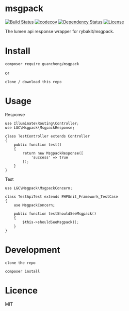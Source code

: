 # msgpack

[![Build Status](https://travis-ci.org/sc0Vu/msgpack.svg?branch=master)](https://travis-ci.org/sc0Vu/msgpack)
[![codecov](https://codecov.io/gh/sc0Vu/msgpack/branch/master/graph/badge.svg)](https://codecov.io/gh/sc0Vu/msgpack)
[![Dependency Status](https://www.versioneye.com/user/projects/59298ac60546cb00422b3b66/badge.svg?style=flat-square)](https://www.versioneye.com/user/projects/59298ac60546cb00422b3b66)
[![License](https://poser.pugx.org/guancheng/msgpack/license)](https://packagist.org/packages/guancheng/msgpack)

The lumen api response wrapper for rybakit/msgpack.

# Install

    composer require guancheng/msgpack

or

    clone / download this repo

# Usage

Response
    
    use Illuminate\Routing\Controller;
    use LGC\Msgpack\MsgpackResponse;

    class TestController extends Controller
	{
	    public function test()
	    {
	        return new MsgpackResponse([
	            'success' => true
	        ]);
	    }
	}

Test

	use LGC\Msgpack\MsgpackConcern;

	class TestApiTest extends PHPUnit_Framework_TestCase
	{
	    use MsgpackConcern;

	    public function testShouldSeeMsgpack()
	    {
	    	$this->shouldSeeMsgpack();
	    }
	}

# Development
    
    clone the repo

    composer install

# Licence

MIT
